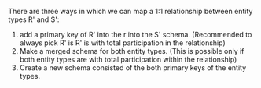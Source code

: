 There are three ways in which we can map a 1:1 relationship between entity types R' and S':
1.  add a primary key of R' into the r into the S'  schema. (Recommended to always pick R' is R' is with total participation in the relationship)
2. Make a merged schema for both entity types. (This is possible only if both entity types are with total participation within the relationship)
3. Create a new schema consisted of the both primary keys of the entity types.